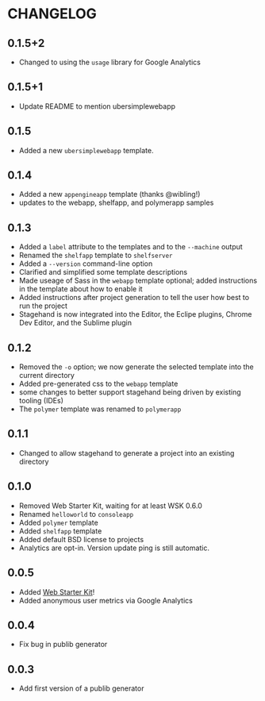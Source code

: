 # CHANGELOG

## 0.1.5+2

- Changed to using the `usage` library for Google Analytics

## 0.1.5+1

- Update README to mention ubersimplewebapp

## 0.1.5

- Added a new `ubersimplewebapp` template.

## 0.1.4

- Added a new `appengineapp` template (thanks @wibling!)
- updates to the webapp, shelfapp, and polymerapp samples

## 0.1.3

- Added a `label` attribute to the templates and to the `--machine` output
- Renamed the `shelfapp` template to `shelfserver`
- Added a `--version` command-line option
- Clarified and simplified some template descriptions
- Made useage of Sass in the `webapp` template optional; added instructions in
  the template about how to enable it
- Added instructions after project generation to tell the user how best to run
  the project
- Stagehand is now integrated into the Editor, the Eclipe plugins, Chrome Dev
  Editor, and the Sublime plugin

## 0.1.2

- Removed the `-o` option; we now generate the selected template into the
  current directory
- Added pre-generated css to the `webapp` template
- some changes to better support stagehand being driven by existing tooling
  (IDEs)
- The `polymer` template was renamed to `polymerapp`

## 0.1.1

- Changed to allow stagehand to generate a project into an existing directory

## 0.1.0

- Removed Web Starter Kit, waiting for at least WSK 0.6.0
- Renamed `helloworld` to `consoleapp`
- Added `polymer` template
- Added `shelfapp` template
- Added default BSD license to projects
- Analytics are opt-in. Version update ping is still automatic.

## 0.0.5

- Added [Web Starter Kit](https://developers.google.com/web/starter-kit/)!
- Added anonymous user metrics via Google Analytics

## 0.0.4

- Fix bug in publib generator

## 0.0.3

- Add first version of a publib generator
